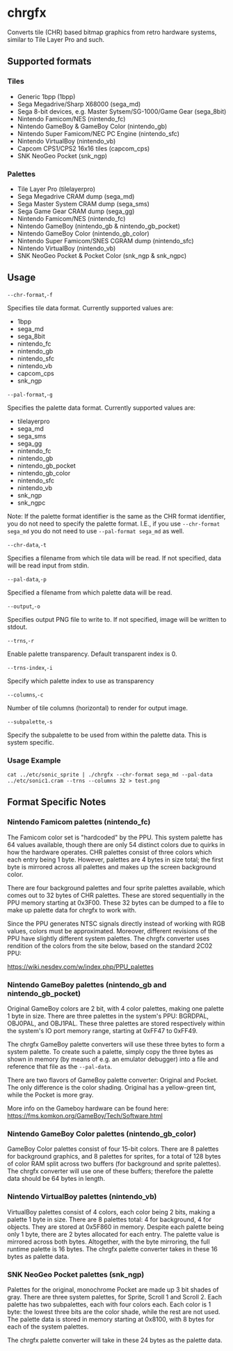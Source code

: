 # chrgfx
Converts tile (CHR) based bitmap graphics from retro hardware systems, similar to Tile Layer Pro and such.

## Supported formats
### Tiles
- Generic 1bpp (1bpp)
- Sega Megadrive/Sharp X68000 (sega_md)
- Sega 8-bit devices, e.g. Master Sytsem/SG-1000/Game Gear (sega_8bit)
- Nintendo Famicom/NES (nintendo_fc)
- Nintendo GameBoy & GameBoy Color (nintendo_gb)
- Nintendo Super Famicom/NEC PC Engine (nintendo_sfc)
- Nintendo VirtualBoy (nintendo_vb)
- Capcom CPS1/CPS2 16x16 tiles (capcom_cps)
- SNK NeoGeo Pocket (snk_ngp)

### Palettes
- Tile Layer Pro (tilelayerpro)
- Sega Megadrive CRAM dump (sega_md)
- Sega Master System CRAM dump (sega_sms)
- Sega Game Gear CRAM dump (sega_gg)
- Nintendo Famicom/NES (nintendo_fc)
- Nintendo GameBoy (nintendo_gb & nintendo_gb_pocket)
- Nintendo GameBoy Color (nintendo_gb_color)
- Nintendo Super Famicom/SNES CGRAM dump (nintendo_sfc)
- Nintendo VirtualBoy (nintendo_vb)
- SNK NeoGeo Pocket & Pocket Color (snk_ngp & snk_ngpc)

## Usage
```--chr-format```,```-f```

Specifies tile data format. Currently supported values are:

- 1bpp
- sega_md
- sega_8bit
- nintendo_fc
- nintendo_gb
- nintendo_sfc
- nintendo_vb
- capcom_cps
- snk_ngp

```--pal-format```,```-g```

Specifies the palette data format. Currently supported values are:

- tilelayerpro
- sega_md
- sega_sms
- sega_gg
- nintendo_fc
- nintendo_gb
- nintendo_gb_pocket
- nintendo_gb_color
- nintendo_sfc
- nintendo_vb
- snk_ngp
- snk_ngpc

Note: If the palette format identifier is the same as the CHR format identifier, you do not need to specify the palette format. I.E., if you use ```--chr-format sega_md``` you do not need to use ```--pal-format sega_md``` as well.

```--chr-data```,```-t```

Specifies a filename from which tile data will be read. If not specified, data will be read input from stdin.

```--pal-data```,```-p```

Specified a filename from which palette data will be read.

```--output```,```-o```

Specifies output PNG file to write to. If not specified, image will be written to stdout.

```--trns```,```-r```

Enable palette transparency. Default transparent index is 0.

```--trns-index```,```-i```

Specify which palette index to use as transparency

```--columns```,```-c```

Number of tile columns (horizontal) to render for output image.

```--subpalette```,```-s```

Specify the subpalette to be used from within the palette data. This is system specific.

### Usage Example
    cat ../etc/sonic_sprite | ./chrgfx --chr-format sega_md --pal-data ../etc/sonic1.cram --trns --columns 32 > test.png

## Format Specific Notes

### Nintendo Famicom palettes (nintendo\_fc)
The Famicom color set is "hardcoded" by the PPU. This system palette has 64 values available, though there are only 54 distinct colors due to quirks in how the hardware operates. CHR palettes consist of three colors which each  entry being 1 byte. However, palettes are 4 bytes in size total; the first byte is mirrored across all palettes and makes up the screen background color.

There are four background palettes and four sprite palettes available, which comes out to 32 bytes of CHR palettes. These are stored sequentially in the PPU memory starting at 0x3F00. These 32 bytes can be dumped to a file to make up palette data for chrgfx to work with.

Since the PPU generates NTSC signals directly instead of working with RGB values, colors must be approximated. Moreover, different revisions of the PPU have slightly different system palettes. The chrgfx converter uses rendition of the colors from the site below, based on the standard 2C02 PPU:

https://wiki.nesdev.com/w/index.php/PPU_palettes

### Nintendo GameBoy palettes (nintendo\_gb and nintendo\_gb\_pocket)
Original GameBoy colors are 2 bit, with 4 color palettes, making one palette 1 byte in size. There are three palettes in the system's PPU: BGRDPAL, OBJ0PAL, and OBJ1PAL. These three palettes are stored respectively within the system's IO port memory range, starting at 0xFF47 to 0xFF49.

The chrgfx GameBoy palette converters will use these three bytes to form a system palette. To create such a palette, simply copy the three bytes as shown in memory (by means of e.g. an emulator debugger) into a file and reference that file as the `--pal-data`.

There are two flavors of GameBoy palette converter: Original and Pocket. The only difference is the color shading. Original has a yellow-green tint, while the Pocket is more gray.

More info on the Gameboy hardware can be found here: https://fms.komkon.org/GameBoy/Tech/Software.html

### Nintendo GameBoy Color palettes (nintendo\_gb\_color)
GameBoy Color palettes consist of four 15-bit colors. There are 8 palettes for background graphics, and 8 palettes for sprites, for a total of 128 bytes of color RAM split across two buffers (for background and sprite palettes). The chrgfx converter will use one of these buffers; therefore the palette data should be 64 bytes in length.

### Nintendo VirtualBoy palettes (nintendo\_vb)
VirtualBoy palettes consist of 4 colors, each color being 2 bits, making a palette 1 byte in size. There are 8 palettes total: 4 for background, 4 for objects. They are stored at 0x5F860 in memory. Despite each palette being only 1 byte, there are 2 bytes allocated for each entry. The palette value is mirrored across both bytes. Altogether, with the byte mirroring, the full runtime palette is 16 bytes. The chrgfx palette converter takes in these 16 bytes as palette data.

### SNK NeoGeo Pocket palettes (snk\_ngp)
Palettes for the original, monochrome Pocket are made up 3 bit shades of gray. There are three system palettes, for Sprite, Scroll 1 and Scroll 2. Each palette has two subpalettes, each with four colors each. Each color is 1 byte: the lowest three bits are the color shade, while the rest are not used. The palette data is stored in memory starting at 0x8100, with 8 bytes for each of the system palettes.

The chrgfx palette converter will take in these 24 bytes as the palette data.
